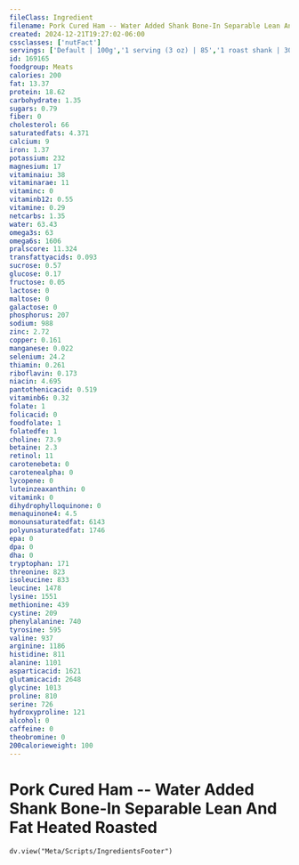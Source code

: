 ```yaml
---
fileClass: Ingredient
filename: Pork Cured Ham -- Water Added Shank Bone-In Separable Lean And Fat Heated Roasted
created: 2024-12-21T19:27:02-06:00
cssclasses: ['nutFact']
servings: ['Default | 100g','1 serving (3 oz) | 85','1 roast shank | 3054']
id: 169165
foodgroup: Meats
calories: 200
fat: 13.37
protein: 18.62
carbohydrate: 1.35
sugars: 0.79
fiber: 0
cholesterol: 66
saturatedfats: 4.371
calcium: 9
iron: 1.37
potassium: 232
magnesium: 17
vitaminaiu: 38
vitaminarae: 11
vitaminc: 0
vitaminb12: 0.55
vitamine: 0.29
netcarbs: 1.35
water: 63.43
omega3s: 63
omega6s: 1606
pralscore: 11.324
transfattyacids: 0.093
sucrose: 0.57
glucose: 0.17
fructose: 0.05
lactose: 0
maltose: 0
galactose: 0
phosphorus: 207
sodium: 988
zinc: 2.72
copper: 0.161
manganese: 0.022
selenium: 24.2
thiamin: 0.261
riboflavin: 0.173
niacin: 4.695
pantothenicacid: 0.519
vitaminb6: 0.32
folate: 1
folicacid: 0
foodfolate: 1
folatedfe: 1
choline: 73.9
betaine: 2.3
retinol: 11
carotenebeta: 0
carotenealpha: 0
lycopene: 0
luteinzeaxanthin: 0
vitamink: 0
dihydrophylloquinone: 0
menaquinone4: 4.5
monounsaturatedfat: 6143
polyunsaturatedfat: 1746
epa: 0
dpa: 0
dha: 0
tryptophan: 171
threonine: 823
isoleucine: 833
leucine: 1478
lysine: 1551
methionine: 439
cystine: 209
phenylalanine: 740
tyrosine: 595
valine: 937
arginine: 1186
histidine: 811
alanine: 1101
asparticacid: 1621
glutamicacid: 2648
glycine: 1013
proline: 810
serine: 726
hydroxyproline: 121
alcohol: 0
caffeine: 0
theobromine: 0
200calorieweight: 100
---
```


# Pork Cured Ham -- Water Added Shank Bone-In Separable Lean And Fat Heated Roasted

```dataviewjs
dv.view("Meta/Scripts/IngredientsFooter")
```